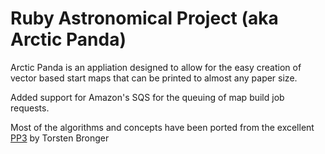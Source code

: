Ruby Astronomical Project (aka Arctic Panda)
================

Arctic Panda is an appliation designed to allow for the easy creation of vector based start maps that can be printed to almost any
paper size.

Added support for Amazon's SQS for the queuing of map build job requests.


Most of the algorithms and concepts have been ported from the excellent 
[PP3](http://pp3.sourceforge.net/) by Torsten Bronger


